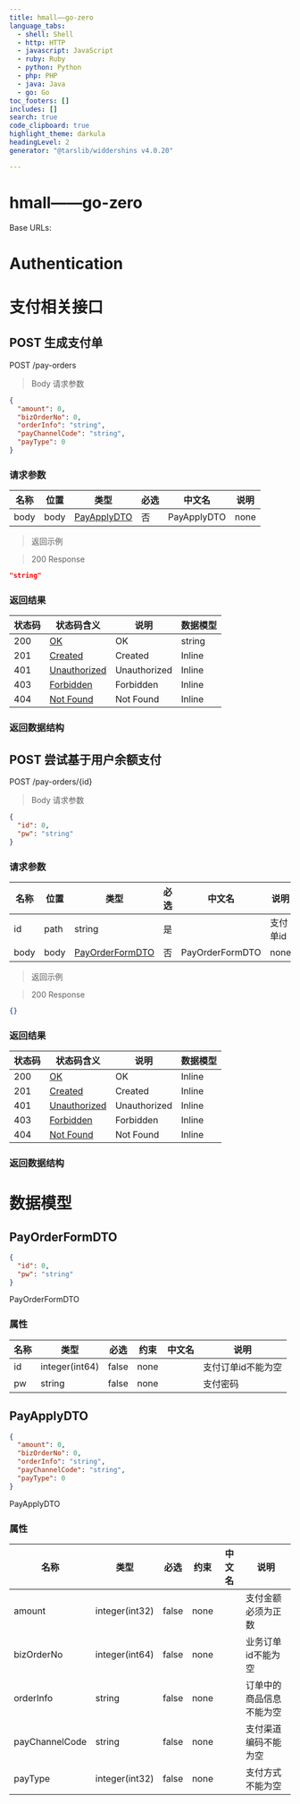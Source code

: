 ```yaml
---
title: hmall——go-zero
language_tabs:
  - shell: Shell
  - http: HTTP
  - javascript: JavaScript
  - ruby: Ruby
  - python: Python
  - php: PHP
  - java: Java
  - go: Go
toc_footers: []
includes: []
search: true
code_clipboard: true
highlight_theme: darkula
headingLevel: 2
generator: "@tarslib/widdershins v4.0.20"

---
```


# hmall——go-zero

Base URLs:

# Authentication

# 支付相关接口

<a id="opIdapplyPayOrderUsingPOST"></a>

## POST 生成支付单

POST /pay-orders

> Body 请求参数

```json
{
  "amount": 0,
  "bizOrderNo": 0,
  "orderInfo": "string",
  "payChannelCode": "string",
  "payType": 0
}
```

### 请求参数

|名称|位置|类型|必选|中文名|说明|
|---|---|---|---|---|---|
|body|body|[PayApplyDTO](#schemapayapplydto)| 否 | PayApplyDTO|none|

> 返回示例

> 200 Response

```json
"string"
```

### 返回结果

|状态码|状态码含义|说明|数据模型|
|---|---|---|---|
|200|[OK](https://tools.ietf.org/html/rfc7231#section-6.3.1)|OK|string|
|201|[Created](https://tools.ietf.org/html/rfc7231#section-6.3.2)|Created|Inline|
|401|[Unauthorized](https://tools.ietf.org/html/rfc7235#section-3.1)|Unauthorized|Inline|
|403|[Forbidden](https://tools.ietf.org/html/rfc7231#section-6.5.3)|Forbidden|Inline|
|404|[Not Found](https://tools.ietf.org/html/rfc7231#section-6.5.4)|Not Found|Inline|

### 返回数据结构

<a id="opIdtryPayOrderByBalanceUsingPOST"></a>

## POST 尝试基于用户余额支付

POST /pay-orders/{id}

> Body 请求参数

```json
{
  "id": 0,
  "pw": "string"
}
```

### 请求参数

|名称|位置|类型|必选|中文名|说明|
|---|---|---|---|---|---|
|id|path|string| 是 ||支付单id|
|body|body|[PayOrderFormDTO](#schemapayorderformdto)| 否 | PayOrderFormDTO|none|

> 返回示例

> 200 Response

```json
{}
```

### 返回结果

|状态码|状态码含义|说明|数据模型|
|---|---|---|---|
|200|[OK](https://tools.ietf.org/html/rfc7231#section-6.3.1)|OK|Inline|
|201|[Created](https://tools.ietf.org/html/rfc7231#section-6.3.2)|Created|Inline|
|401|[Unauthorized](https://tools.ietf.org/html/rfc7235#section-3.1)|Unauthorized|Inline|
|403|[Forbidden](https://tools.ietf.org/html/rfc7231#section-6.5.3)|Forbidden|Inline|
|404|[Not Found](https://tools.ietf.org/html/rfc7231#section-6.5.4)|Not Found|Inline|

### 返回数据结构

# 数据模型

<h2 id="tocS_PayOrderFormDTO">PayOrderFormDTO</h2>

<a id="schemapayorderformdto"></a>
<a id="schema_PayOrderFormDTO"></a>
<a id="tocSpayorderformdto"></a>
<a id="tocspayorderformdto"></a>

```json
{
  "id": 0,
  "pw": "string"
}

```

PayOrderFormDTO

### 属性

|名称|类型|必选|约束|中文名|说明|
|---|---|---|---|---|---|
|id|integer(int64)|false|none||支付订单id不能为空|
|pw|string|false|none||支付密码|

<h2 id="tocS_PayApplyDTO">PayApplyDTO</h2>

<a id="schemapayapplydto"></a>
<a id="schema_PayApplyDTO"></a>
<a id="tocSpayapplydto"></a>
<a id="tocspayapplydto"></a>

```json
{
  "amount": 0,
  "bizOrderNo": 0,
  "orderInfo": "string",
  "payChannelCode": "string",
  "payType": 0
}

```

PayApplyDTO

### 属性

|名称|类型|必选|约束|中文名|说明|
|---|---|---|---|---|---|
|amount|integer(int32)|false|none||支付金额必须为正数|
|bizOrderNo|integer(int64)|false|none||业务订单id不能为空|
|orderInfo|string|false|none||订单中的商品信息不能为空|
|payChannelCode|string|false|none||支付渠道编码不能为空|
|payType|integer(int32)|false|none||支付方式不能为空|


